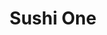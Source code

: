 ---
layout: place
title: "Sushi One‎"
permalink: /pennsylvania/lancaster/sushi-one.html
stateAbbr: PA
stateName: Pennsylvania
cityName: Lancaster
seo:
  name: "Sushi One‎"
  type: Restaurant
  links: https://sushioneonline.com/
description: "Looking for sushi in Lancaster, Pennsylvania? Check out Sushi One‎ for a delightful Japanese dining experience. Enjoy a variety of sushi and other dishes in ..."
place_id: ChIJnTlyn5wjxokRwnshmJaUMqU
photos:
  - name: >-
      places/ChIJnTlyn5wjxokRwnshmJaUMqU/photos/AeeoHcI97B6s3nhhlVy2uwzoa588RK7Z2Ir7kvCFHDGGJOOQMxGpWLcDg5jD5nEcdY6wyVR9dhDqokL9DjJfKzl-zvZkyrc5GzHRdonBetmtdqluWEGCZ33SxX4xkrHrSMbFEETna2m-7FBbupFN_LDAVXy2W2vqcccdcUE3xg9htCBG4U54fcVowkx24rcCZeEAJK1fjWzZ1W1P_SxY7vQf16mA-k1NtOtIJLEGNCyK7vae_y9P37rTJQIlJxVpVM60PI-yPmeo5dJoeaiYhRPD6SrnXJH60r0cm0IDvkCe00CdyQ
    widthPx: 1440
    heightPx: 811
    authorAttributions:
      - displayName: Sushi One‎
        uri: https://maps.google.com/maps/contrib/112121839536018955791
        photoUri: >-
          https://lh3.googleusercontent.com/a-/ALV-UjXQoq8l3QY3RxV8TGLRWH5gnuYTpugXhLdOIrKrA6NnMLvd2IE=s100-p-k-no-mo
    flagContentUri: >-
      https://www.google.com/local/imagery/report/?cb_client=maps_api_places.places_api&image_key=!1e10!2sAF1QipPO8Qj5yzc1xdfOzROdNMW6QQQvHG4TwsTcmuAr&hl=en-US
    googleMapsUri: >-
      https://www.google.com/maps/place//data=!3m4!1e2!3m2!1sAF1QipPO8Qj5yzc1xdfOzROdNMW6QQQvHG4TwsTcmuAr!2e10!4m2!3m1!1s0x89c6239c9f72399d:0xa532949698217bc2
  - name: >-
      places/ChIJnTlyn5wjxokRwnshmJaUMqU/photos/AeeoHcIL2tku1f-h2cFQbatN_cLlymJGUuDx3uwi4aMrgNm3GUiCaO2I_oxHo0iRBgFXkYFizsv6wnOFmrCnbmX-lqcYCoJrQv1TPO5uZAfOT39au6YaQz6Sn22k6nR6q-bqNbIxlcMtj7ZDJuGqSwYATOU1hj13OHKI6p7bIBBKhkFbilld3K2qTUHy9k0Q8YkyCeq76_qGJsOAbmL_xtd55M4sFsuLB_hNJpXMbYp8ehKneWbFN3KENUAJ1RvL8_EgFai1Wz8a-tAJtWLWgr9aJ9rWQ30uvQHY34LQd7GWbvaKLw
    widthPx: 4032
    heightPx: 3024
    authorAttributions:
      - displayName: Sushi One‎
        uri: https://maps.google.com/maps/contrib/112121839536018955791
        photoUri: >-
          https://lh3.googleusercontent.com/a-/ALV-UjXQoq8l3QY3RxV8TGLRWH5gnuYTpugXhLdOIrKrA6NnMLvd2IE=s100-p-k-no-mo
    flagContentUri: >-
      https://www.google.com/local/imagery/report/?cb_client=maps_api_places.places_api&image_key=!1e10!2sAF1QipMbOdgZqYHsao9tkVA6dbZJjYNB-oKTq7esZKLS&hl=en-US
    googleMapsUri: >-
      https://www.google.com/maps/place//data=!3m4!1e2!3m2!1sAF1QipMbOdgZqYHsao9tkVA6dbZJjYNB-oKTq7esZKLS!2e10!4m2!3m1!1s0x89c6239c9f72399d:0xa532949698217bc2
  - name: >-
      places/ChIJnTlyn5wjxokRwnshmJaUMqU/photos/AeeoHcIYOcas0Fj9i5D02L0KYkKjerek2r8j3pVeuBFRHoXoPGu7M9X5NBLNQkIKLjFzAbYqiah66ouoWLTR0n9uO9106o2G3H8hMvpR9KpFT_TwY0tFc8CZVldtkf8ZFfMVH8MPPICtP5K2mvUPV_UzlPEhzd-HLlWXxlClpf_Sh6sXgUJje9bO57H0VKrGyrT7X_Ml3Od46E65VSa0ysRiRcDV7p37SkeREXv1O73VhsFzkBH_78epftpJVd2QG66HL4MH_kyuuasWmEjCInwU--yPmiLEKzo-fKpMgWOhDtFGag
    widthPx: 4032
    heightPx: 2269
    authorAttributions:
      - displayName: Sushi One‎
        uri: https://maps.google.com/maps/contrib/112121839536018955791
        photoUri: >-
          https://lh3.googleusercontent.com/a-/ALV-UjXQoq8l3QY3RxV8TGLRWH5gnuYTpugXhLdOIrKrA6NnMLvd2IE=s100-p-k-no-mo
    flagContentUri: >-
      https://www.google.com/local/imagery/report/?cb_client=maps_api_places.places_api&image_key=!1e10!2sAF1QipNYOOHsAODiX1FjE81TJHkRy0qnkA_xgg2Xvu4k&hl=en-US
    googleMapsUri: >-
      https://www.google.com/maps/place//data=!3m4!1e2!3m2!1sAF1QipNYOOHsAODiX1FjE81TJHkRy0qnkA_xgg2Xvu4k!2e10!4m2!3m1!1s0x89c6239c9f72399d:0xa532949698217bc2
  - name: >-
      places/ChIJnTlyn5wjxokRwnshmJaUMqU/photos/AeeoHcLNlqfuM7MTcq37KXQHGm9u5xlGsZ_yBvpT0T1U3HhtO0IZPd2AGYG57TbUEFDovTowEEHkeYqsoVhdJgGXkWor_S0Z4RQKKtY2zx2Z62fdKm1rhJd7MlQiGHjx3YxJ_AaJZdm3SxapQ0aE1Yrp-GfW6PrqNlDfv7SGRf3nHKtnRk15cB4HIGB-OEUpWcbAif210bL7SZxVVfgF54rDMjtyX8rygBXrKG5uLGWU4S8Oz7wlMWGQqh1oz9QJWyMkOugiUO1uiYRvOd2ivA2KL8Q595E3uRPtconSdtWx3jy159RdYMoW_BFGFivlpySM3ILuqPZrMmZvOW7IYohCRTboyQ9jdfx8DM-huh35Qb8_x9Fxqyvk7ERUmquGFKATJXY3YSSa8p7dcNpT4EB_Sxx2UJUBuH5FTkw8fTsLRNj-tA
    widthPx: 3024
    heightPx: 4032
    authorAttributions:
      - displayName: Iryna Zakharchuk
        uri: https://maps.google.com/maps/contrib/113373003640777505336
        photoUri: >-
          https://lh3.googleusercontent.com/a-/ALV-UjWkKtxko8HHhH_WbgsAczk6yxqC5UGgrb82hFlqa1696ZdXdwK7Zw=s100-p-k-no-mo
    flagContentUri: >-
      https://www.google.com/local/imagery/report/?cb_client=maps_api_places.places_api&image_key=!1e10!2sCIHM0ogKEICAgICnnITYDw&hl=en-US
    googleMapsUri: >-
      https://www.google.com/maps/place//data=!3m4!1e2!3m2!1sCIHM0ogKEICAgICnnITYDw!2e10!4m2!3m1!1s0x89c6239c9f72399d:0xa532949698217bc2
  - name: >-
      places/ChIJnTlyn5wjxokRwnshmJaUMqU/photos/AeeoHcKeTTyoGbvnvpJh5MmiHWfcnXN4xnee6lYbkoZhmkBkL8zqD7fgYQSKzCEAkgic8cn6hqNUA_q6KbJVYMeUfqANNHjIfPdqXzD7wU0PAshe-cGc34Rbkikx2KrjBHkrLKpbgBlPRHoo-bQdTQfdTdULTmMMwoQJ8oxPpq8ljKv-8JAIaLMFJJpGPQvM8o3xrhCGhcqgAzsOXAIRAkCUG1y4zKag9UkH8FH2h7-CfwHwqCybaYZG2sF5VHmdagRSV3JNX3RM7TXW_RvRyhH30nyNJeisiYQb6_tctTL8XLcGkjQb76ZYx4ELvIvGS3vdVBEaMq8YTn_TDWZ6x61nF4f_jmNXHMf11mhrjNyslUI14b8ai7MuYj3lFoRCepoYExIgdAkqeUSoaO20z1crk6EKelxAU9hWmIO8A_RQ3NdXlw
    widthPx: 4080
    heightPx: 3072
    authorAttributions:
      - displayName: Eunice Melendez
        uri: https://maps.google.com/maps/contrib/101076962052605168161
        photoUri: >-
          https://lh3.googleusercontent.com/a-/ALV-UjUi8i5xIRQEAvkyz9f0rDB3WSOKiyneE746koXbmLwHU1fIO79Z=s100-p-k-no-mo
    flagContentUri: >-
      https://www.google.com/local/imagery/report/?cb_client=maps_api_places.places_api&image_key=!1e10!2sCIHM0ogKEICAgICZwM-wHw&hl=en-US
    googleMapsUri: >-
      https://www.google.com/maps/place//data=!3m4!1e2!3m2!1sCIHM0ogKEICAgICZwM-wHw!2e10!4m2!3m1!1s0x89c6239c9f72399d:0xa532949698217bc2
  - name: >-
      places/ChIJnTlyn5wjxokRwnshmJaUMqU/photos/AeeoHcJd1kW_zCRJpdhuVLG5DUI7FkNopbTYdxbzFzjLPOhacjRFuH1_BR3iSLS-sDnKpjW1KgPDqYNC5wHWuTMerBM_rqHi1xg7Vjpx_Y4PW1UOLNoFFNBgzXySa69nR-l6hth3XCwU-l3HvbLQjPyAOKURDtZrZz21z6BjRfEJJ6UAOnJBvqYW3b8gytgr35Suxhs0ic-7ggMha5p8b9DePBf_vztv1WIIzyYYTLGH4XzA5-fMir9D-COfMjNE9jkL7S3lIS4mfVooIG__5UGhwGK1sGGS-rsgatjJDoUf5w3Dtk6AoJoIPt7RpaG7EsqkKjxAUzDZKTdxrrn4PPj94pglFu-MFkxv3-uE7eFngM1Dy0CwgZEHvDMJSjMWW1iV0RiTkCfG7WYd4UZokf6KdLqqdOJVHalfKWIEoxruzpiVvzU
    widthPx: 4032
    heightPx: 2268
    authorAttributions:
      - displayName: Anthony
        uri: https://maps.google.com/maps/contrib/102776124720562357335
        photoUri: >-
          https://lh3.googleusercontent.com/a-/ALV-UjU9hRbYBFTC7pFIwY3dZ_9Vhk9EIwng6L8y9B5u0zuL0sMlIqmaUw=s100-p-k-no-mo
    flagContentUri: >-
      https://www.google.com/local/imagery/report/?cb_client=maps_api_places.places_api&image_key=!1e10!2sCIHM0ogKEICAgID8y_nb6gE&hl=en-US
    googleMapsUri: >-
      https://www.google.com/maps/place//data=!3m4!1e2!3m2!1sCIHM0ogKEICAgID8y_nb6gE!2e10!4m2!3m1!1s0x89c6239c9f72399d:0xa532949698217bc2
  - name: >-
      places/ChIJnTlyn5wjxokRwnshmJaUMqU/photos/AeeoHcIFfwHdjSLyp5cdS49NuPgE9mlXsPPRysyFUAJHOvFUTacuV8lQ2WB2SL7O2sZ3ALdWyZ5WoM1WHf8FBANPu57EvwLiX-B1WkZ8Mv8EzTmt-Xg4-oMj0Ns66rEmqYETjaYUSYBZ-lyF410ITe8SQKgicJ1GnnQ3Mr125IUicB5yxfIb5fC-6DwxNq-KfWdc1eHq-V4vMH3zuqjsdg5yQW_rgvv_huTrPv4hFQMY0HFHsDgjk51NgLvWBo74ksE935a_sHqeIPUYGc8HYZEyNoN0ZkB4taj4ApHEErohmDuwg7JhcjVZiKb-0bG8KhDL7fXq44bJYoSboSJy7Fof-oVdequzvBNOT1XPtYAj7mVuSQJfnk6AfzayMyJMF-WsTOZn9nwl5MAcTRPd8vVUrFKMSGdTiWpWMvXjtL4bFektxEw
    widthPx: 4032
    heightPx: 3024
    authorAttributions:
      - displayName: King Prime
        uri: https://maps.google.com/maps/contrib/115279494692373195457
        photoUri: >-
          https://lh3.googleusercontent.com/a-/ALV-UjUZxtOOcijTWBQoH-QEtfuugYdEHFXwpLi6Pq7MlPsIQWdscXnLAw=s100-p-k-no-mo
    flagContentUri: >-
      https://www.google.com/local/imagery/report/?cb_client=maps_api_places.places_api&image_key=!1e10!2sCIHM0ogKEICAgICR4pjyzAE&hl=en-US
    googleMapsUri: >-
      https://www.google.com/maps/place//data=!3m4!1e2!3m2!1sCIHM0ogKEICAgICR4pjyzAE!2e10!4m2!3m1!1s0x89c6239c9f72399d:0xa532949698217bc2
  - name: >-
      places/ChIJnTlyn5wjxokRwnshmJaUMqU/photos/AeeoHcJeYruC9_6qF5DAByxeCtj1qCuQXzaQ7P9JIPb5O1wUbnPtyH8jGrq7bIRmhN68OaO0wHzlatf1kDSg3c45SxnsQPpr7ugyEXaSxLzqf4Gu1Rjy-Pv2z4b4pn5apgmPC77xlIEuJM8t5aasqTIkacO1_Q4MwRJFTrsOWbD-CXbGq0f7qwQC0A7kAUMBNpsfI46hl9qzhz1RwCJFh5O6PJmC24DT-ygnii-dqB6pYLPBMw2hUHqVRjgi1Zbog3-Vj3o440Id3-ui_52QE1Qh302d_fO2duY1XVCtE6dkgq-sDudhk1pZUA_8UZhovmdHmt_v0hHgmgSdpApFFyIx42xFi8qOUbY-nuyBBKk5hvRawVkckBEG8pgieVoGDNt883Fx7koc1VyiR5fC1Q99NI60OREoiSkMpZoi-FfFsC4aFWFR
    widthPx: 3024
    heightPx: 4032
    authorAttributions:
      - displayName: L L
        uri: https://maps.google.com/maps/contrib/109257977860443357844
        photoUri: >-
          https://lh3.googleusercontent.com/a-/ALV-UjXfKK_ylS8M2VK3qs9UwB4u-qm2H_ibhhNhIvcatDI2MkM8n0ed=s100-p-k-no-mo
    flagContentUri: >-
      https://www.google.com/local/imagery/report/?cb_client=maps_api_places.places_api&image_key=!1e10!2sCIHM0ogKEICAgIDbos61wQE&hl=en-US
    googleMapsUri: >-
      https://www.google.com/maps/place//data=!3m4!1e2!3m2!1sCIHM0ogKEICAgIDbos61wQE!2e10!4m2!3m1!1s0x89c6239c9f72399d:0xa532949698217bc2
  - name: >-
      places/ChIJnTlyn5wjxokRwnshmJaUMqU/photos/AeeoHcL-B5UJSButMoyyhaCk4Rvt1-hLrh6F3iVzGt6clhpbO4vEt3ZSJ5SHsrW3s1AXfcLocY6d43k77iPfMyZz3JxY7ngGnJdcM8UvVGUr5B9owHadFr5aMzRcD6cITEZebpocXm5zRe6w9fGp5ElzvRwcWFYmB-R7RluxZIKDFp4hZ39G9jztPMXeVqGIQcCoMoj3MsfGztLim2vuHG1uXEEdRW21TYo4QMEsk3Z6_u09i-9rYKjMOcyYtOOAozgv9UA0HaCSnycweY1wCqwocBfJuz7cnL6r5MoqoaRFjIX4P5capCawkJ_zJJHgEF2WbQCDPIm8Bc6wJvn_PUHkr2MxfjGbk1SvFR28DKaYgDVdwlXO0syrYm1UUfMvLQIYfNaj3GEyRtpOl2O7YJg2QOxSOf01m38GX1U9J69q0Hebsg
    widthPx: 4080
    heightPx: 3072
    authorAttributions:
      - displayName: Eunice Melendez
        uri: https://maps.google.com/maps/contrib/101076962052605168161
        photoUri: >-
          https://lh3.googleusercontent.com/a-/ALV-UjUi8i5xIRQEAvkyz9f0rDB3WSOKiyneE746koXbmLwHU1fIO79Z=s100-p-k-no-mo
    flagContentUri: >-
      https://www.google.com/local/imagery/report/?cb_client=maps_api_places.places_api&image_key=!1e10!2sCIHM0ogKEICAgICZwM-wXw&hl=en-US
    googleMapsUri: >-
      https://www.google.com/maps/place//data=!3m4!1e2!3m2!1sCIHM0ogKEICAgICZwM-wXw!2e10!4m2!3m1!1s0x89c6239c9f72399d:0xa532949698217bc2
  - name: >-
      places/ChIJnTlyn5wjxokRwnshmJaUMqU/photos/AeeoHcKckm7AvOosYuw5MLktlbr6O6qEiwC-D4z8jT6PbaWFWktTd_b6b6rmvhw0ZqLXjzunQ3UXIHgNj2g1YYHgrVquebpuC9K-sv4FqvpR58allEgvEKYyMuvM4Ct2WggBHeTSLPR_-WHkVUE90BpAMqt056yM2HyA8JxNSIs5v20xFlkOeSVi1XD0W_6jHGm7JCjGZrR_NY_rhwxM0UKSGEHvn35snqNgU-brTd35ZhEshXzKn60DOfOOm-tJ6TNjYWGzy73JgMJl2ICSGiTncoMt5BRn9k5J13AspqLbDjziGDIRDqXy3LHasaOAUE-mLLS5Wq1icGZOYX2P_bblKRY-MVhObyGoF67rjrb-nr3JDhqHYhAdwDl8aSdkNydAAnvxZzli5-Hu49SlbtVFZr4IYV5ioSi_QrdRVgVdHtOS_Q
    widthPx: 2977
    heightPx: 2145
    authorAttributions:
      - displayName: RICHARD LAROCCO
        uri: https://maps.google.com/maps/contrib/106564489085224213175
        photoUri: >-
          https://lh3.googleusercontent.com/a/ACg8ocLMQ5lmqWuvTSVA73EZtE5c3G2K7Ke3DCwtMhTxwmzPzn6SYw=s100-p-k-no-mo
    flagContentUri: >-
      https://www.google.com/local/imagery/report/?cb_client=maps_api_places.places_api&image_key=!1e10!2sCIHM0ogKEICAgICe2regMw&hl=en-US
    googleMapsUri: >-
      https://www.google.com/maps/place//data=!3m4!1e2!3m2!1sCIHM0ogKEICAgICe2regMw!2e10!4m2!3m1!1s0x89c6239c9f72399d:0xa532949698217bc2
address: 1961 Fruitville Pike, Lancaster, PA 17601, USA
street: 1961 Fruitville Pike
city: Lancaster
state: PA
zip: '17601'
country: USA
neighborhood: null
latitude: '40.076026'
longitude: '-76.322091'
accessibility_options:
  wheelchairAccessibleParking: true
  wheelchairAccessibleEntrance: true
  wheelchairAccessibleRestroom: true
  wheelchairAccessibleSeating: true
business_status: OPERATIONAL
name: Sushi One‎
google_maps_links:
  directionsUri: >-
    https://www.google.com/maps/dir//''/data=!4m7!4m6!1m1!4e2!1m2!1m1!1s0x89c6239c9f72399d:0xa532949698217bc2!3e0
  placeUri: https://maps.google.com/?cid=11903740139611978690
  writeAReviewUri: >-
    https://www.google.com/maps/place//data=!4m3!3m2!1s0x89c6239c9f72399d:0xa532949698217bc2!12e1
  reviewsUri: >-
    https://www.google.com/maps/place//data=!4m4!3m3!1s0x89c6239c9f72399d:0xa532949698217bc2!9m1!1b1
  photosUri: >-
    https://www.google.com/maps/place//data=!4m3!3m2!1s0x89c6239c9f72399d:0xa532949698217bc2!10e5
primary_type: Sushi Restaurant
opening_hours:
  regular: null
  current: null
secondary_opening_hours:
  regular:
    weekdayDescriptions: null
    type: null
  current:
    weekdayDescriptions: null
    type: null
phone: (717) 569-7888
price_level: PRICE_LEVEL_MODERATE
price_range: $10 &ndash; $20
rating: '4.6'
rating_count: 343
website: https://sushioneonline.com/
reviews:
  - name: >-
      places/ChIJnTlyn5wjxokRwnshmJaUMqU/reviews/ChZDSUhNMG9nS0VJQ0FnTURBdG9hcEF3EAE
    relativePublishTimeDescription: 2 months ago
    rating: 5
    text:
      text: >-
        Such a cozy atmosphere! The service was amazing. Our server was so kind
        and interacted wonderfully with kids. The prices were more than
        reasonable. The sushi was so tasty and so fresh. Highly recommended. I’m
        sorry I didn’t take more pictures 😭
      languageCode: en
    originalText:
      text: >-
        Such a cozy atmosphere! The service was amazing. Our server was so kind
        and interacted wonderfully with kids. The prices were more than
        reasonable. The sushi was so tasty and so fresh. Highly recommended. I’m
        sorry I didn’t take more pictures 😭
      languageCode: en
    authorAttribution:
      displayName: Briana Sye (Bri94)
      uri: https://www.google.com/maps/contrib/100433981714052885760/reviews
      photoUri: >-
        https://lh3.googleusercontent.com/a-/ALV-UjWoaawL7vuCaqnypID1oX68XvJpdcmVUOHaTU2Yermqd9Rft0MD=s128-c0x00000000-cc-rp-mo-ba2
    publishTime: '2025-02-08T21:22:44.827082Z'
    flagContentUri: >-
      https://www.google.com/local/review/rap/report?postId=ChZDSUhNMG9nS0VJQ0FnTURBdG9hcEF3EAE&d=17924085&t=1
    googleMapsUri: >-
      https://www.google.com/maps/reviews/data=!4m6!14m5!1m4!2m3!1sChZDSUhNMG9nS0VJQ0FnTURBdG9hcEF3EAE!2m1!1s0x89c6239c9f72399d:0xa532949698217bc2
  - name: >-
      places/ChIJnTlyn5wjxokRwnshmJaUMqU/reviews/ChZDSUhNMG9nS0VJQ0FnSURib3M2MUFREAE
    relativePublishTimeDescription: 8 months ago
    rating: 5
    text:
      text: >-
        Came here with my boyfriend for dinner at 7pm on a Friday. Sushi One had
        a decent amount of people sitting there eating. Immediately when we came
        in the waitress/hostess greeted us and sat us down. I need to make a
        recognition to this woman who I’m not sure is the owner/manager/regular
        employee but she was doing it ALL and with a smile/positive attitude!
        She was so funny too, very personable with customers including myself.
        She did not have a moment where she was standing there doing nothing.
        She was hostessing, waitressing and taking care of takeout orders! She
        is the reason I will return (aside from the food being delicious too). I
        have read other comments saying about the positive attitude and
        motivation this woman had in their experience as well. She also asked us
        if I had any allergies or preferences when we ordered our food.


        Wish I would’ve gotten her name, I encourage everyone to come visit!
        Food was delicious!!
      languageCode: en
    originalText:
      text: >-
        Came here with my boyfriend for dinner at 7pm on a Friday. Sushi One had
        a decent amount of people sitting there eating. Immediately when we came
        in the waitress/hostess greeted us and sat us down. I need to make a
        recognition to this woman who I’m not sure is the owner/manager/regular
        employee but she was doing it ALL and with a smile/positive attitude!
        She was so funny too, very personable with customers including myself.
        She did not have a moment where she was standing there doing nothing.
        She was hostessing, waitressing and taking care of takeout orders! She
        is the reason I will return (aside from the food being delicious too). I
        have read other comments saying about the positive attitude and
        motivation this woman had in their experience as well. She also asked us
        if I had any allergies or preferences when we ordered our food.


        Wish I would’ve gotten her name, I encourage everyone to come visit!
        Food was delicious!!
      languageCode: en
    authorAttribution:
      displayName: L L
      uri: https://www.google.com/maps/contrib/109257977860443357844/reviews
      photoUri: >-
        https://lh3.googleusercontent.com/a-/ALV-UjXfKK_ylS8M2VK3qs9UwB4u-qm2H_ibhhNhIvcatDI2MkM8n0ed=s128-c0x00000000-cc-rp-mo-ba3
    publishTime: '2024-08-03T13:55:27.971277Z'
    flagContentUri: >-
      https://www.google.com/local/review/rap/report?postId=ChZDSUhNMG9nS0VJQ0FnSURib3M2MUFREAE&d=17924085&t=1
    googleMapsUri: >-
      https://www.google.com/maps/reviews/data=!4m6!14m5!1m4!2m3!1sChZDSUhNMG9nS0VJQ0FnSURib3M2MUFREAE!2m1!1s0x89c6239c9f72399d:0xa532949698217bc2
  - name: >-
      places/ChIJnTlyn5wjxokRwnshmJaUMqU/reviews/ChdDSUhNMG9nS0VJQ0FnTURRZzhLMXhnRRAB
    relativePublishTimeDescription: a month ago
    rating: 5
    text:
      text: >-
        My husband and I have been coming here for years. We had twins last year
        and finally made our way back in yesterday with them, and they STILL
        remembered our order! Not only is their sushi incredible, but they are
        the kindest family. The server Lily is the best, the biggest ray of
        sunshine and makes you feel so welcome from the moment you walk in the
        door. Sushi One will forever be our go to sushi spot!!
      languageCode: en
    originalText:
      text: >-
        My husband and I have been coming here for years. We had twins last year
        and finally made our way back in yesterday with them, and they STILL
        remembered our order! Not only is their sushi incredible, but they are
        the kindest family. The server Lily is the best, the biggest ray of
        sunshine and makes you feel so welcome from the moment you walk in the
        door. Sushi One will forever be our go to sushi spot!!
      languageCode: en
    authorAttribution:
      displayName: Lexy Blauch
      uri: https://www.google.com/maps/contrib/113337649241024088104/reviews
      photoUri: >-
        https://lh3.googleusercontent.com/a-/ALV-UjUKPpdJaCEji6IKOkVcJlCxETO_qSLOxxSaRUQkeoecy_qM-7Fz=s128-c0x00000000-cc-rp-mo
    publishTime: '2025-03-13T14:17:31.043079Z'
    flagContentUri: >-
      https://www.google.com/local/review/rap/report?postId=ChdDSUhNMG9nS0VJQ0FnTURRZzhLMXhnRRAB&d=17924085&t=1
    googleMapsUri: >-
      https://www.google.com/maps/reviews/data=!4m6!14m5!1m4!2m3!1sChdDSUhNMG9nS0VJQ0FnTURRZzhLMXhnRRAB!2m1!1s0x89c6239c9f72399d:0xa532949698217bc2
  - name: >-
      places/ChIJnTlyn5wjxokRwnshmJaUMqU/reviews/ChdDSUhNMG9nS0VJQ0FnTURRazQyNnZBRRAB
    relativePublishTimeDescription: a month ago
    rating: 5
    text:
      text: >-
        I’m not big on sushi but I really wanted hibachi so I thought I’d give
        Sushi One a try. I’m happy to report that I was not disappointed. The
        chicken hibachi was good with vibrant, fresh vegetables. The soup and
        salad sides were also tasty as was the bonus egg roll they also
        included!
      languageCode: en
    originalText:
      text: >-
        I’m not big on sushi but I really wanted hibachi so I thought I’d give
        Sushi One a try. I’m happy to report that I was not disappointed. The
        chicken hibachi was good with vibrant, fresh vegetables. The soup and
        salad sides were also tasty as was the bonus egg roll they also
        included!
      languageCode: en
    authorAttribution:
      displayName: Dana Swanger
      uri: https://www.google.com/maps/contrib/103435124413680859587/reviews
      photoUri: >-
        https://lh3.googleusercontent.com/a/ACg8ocJptgSQHHYUOb33XvFNr9QJ2zoHy0e1GyZXwBWGOUrWZJX0AQ=s128-c0x00000000-cc-rp-mo
    publishTime: '2025-03-13T22:30:51.069673Z'
    flagContentUri: >-
      https://www.google.com/local/review/rap/report?postId=ChdDSUhNMG9nS0VJQ0FnTURRazQyNnZBRRAB&d=17924085&t=1
    googleMapsUri: >-
      https://www.google.com/maps/reviews/data=!4m6!14m5!1m4!2m3!1sChdDSUhNMG9nS0VJQ0FnTURRazQyNnZBRRAB!2m1!1s0x89c6239c9f72399d:0xa532949698217bc2
  - name: >-
      places/ChIJnTlyn5wjxokRwnshmJaUMqU/reviews/ChdDSUhNMG9nS0VJQ0FnSUNSNHBqeXRBRRAB
    relativePublishTimeDescription: 2 years ago
    rating: 5
    text:
      text: >-
        Visited Sushi One 🍣 for the first time but definitely not the last
        time. Our host Lynn greeted us warm and promptly. I was amazed to her
        fantastic memory and humor as she recalled my girlfriend visiting years
        ago. Now, let’s get to the good part.


        I’ve never experienced a sushi boat before and she took the time to
        cater it to our groups liking (more cooked than raw fish). In just a few
        minutes the boat came swimming down stream and did not disappoint!! We
        explored these delicacies one by one and topped it off with a perfect
        last bite. 🤩


        If you’re seeking great sushi, this is your place!! It’s a visit you
        won’t regret. 🏆🔥🔥🔥
      languageCode: en
    originalText:
      text: >-
        Visited Sushi One 🍣 for the first time but definitely not the last
        time. Our host Lynn greeted us warm and promptly. I was amazed to her
        fantastic memory and humor as she recalled my girlfriend visiting years
        ago. Now, let’s get to the good part.


        I’ve never experienced a sushi boat before and she took the time to
        cater it to our groups liking (more cooked than raw fish). In just a few
        minutes the boat came swimming down stream and did not disappoint!! We
        explored these delicacies one by one and topped it off with a perfect
        last bite. 🤩


        If you’re seeking great sushi, this is your place!! It’s a visit you
        won’t regret. 🏆🔥🔥🔥
      languageCode: en
    authorAttribution:
      displayName: King Prime
      uri: https://www.google.com/maps/contrib/115279494692373195457/reviews
      photoUri: >-
        https://lh3.googleusercontent.com/a-/ALV-UjUZxtOOcijTWBQoH-QEtfuugYdEHFXwpLi6Pq7MlPsIQWdscXnLAw=s128-c0x00000000-cc-rp-mo-ba4
    publishTime: '2023-03-28T17:59:53.767450Z'
    flagContentUri: >-
      https://www.google.com/local/review/rap/report?postId=ChdDSUhNMG9nS0VJQ0FnSUNSNHBqeXRBRRAB&d=17924085&t=1
    googleMapsUri: >-
      https://www.google.com/maps/reviews/data=!4m6!14m5!1m4!2m3!1sChdDSUhNMG9nS0VJQ0FnSUNSNHBqeXRBRRAB!2m1!1s0x89c6239c9f72399d:0xa532949698217bc2
parking_options:
  freeParkingLot: true
  freeStreetParking: true
  valetParking: false
payment_options:
  acceptsCreditCards: true
  acceptsDebitCards: true
  acceptsCashOnly: false
  acceptsNfc: true
allow_dogs: null
curbside_pickup: null
delivery: true
dine_in: true
good_for_children: true
good_for_groups: true
good_for_sports: false
live_music: false
menu_for_children: true
outdoor_seating: false
reservable: true
restroom: true
serves_beer: true
serves_breakfast: false
serves_brunch: false
serves_cocktails: null
serves_coffee: null
serves_dinner: true
serves_dessert: false
serves_lunch: true
serves_vegetarian_food: true
serves_wine: true
takeout: true
summary: null

---